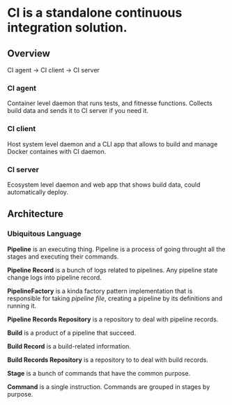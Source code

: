 # CI is a standalone continuous integration solution.

## Overview

CI agent -> CI client -> CI server

### CI agent
Container level daemon that runs tests, and fitnesse functions. Collects build data and sends it to CI server if you need it.

### CI client
Host system level daemon and a CLI app that allows to build and manage Docker containes with CI daemon.

### CI server
Ecosystem level daemon and web app that shows build data, could automatically deploy.


## Architecture
### Ubiquitous Language

**Pipeline** is an executing thing. Pipeline is a process of going throught all the stages and executing their commands.

**Pipeline Record** is a bunch of logs related to pipelines. Any pipeline state change logs into pipeline record.

**PipelineFactory** is a kinda factory pattern implementation that is responsible for taking *pipeline file*, creating a pipeline by its definitions and running it.

**Pipeline Records Repository** is a repository to deal with pipeline records.

**Build** is a product of a pipeline that succeed.

**Build Record** is a build-related information.

**Build Records Repository** is a repository to to deal with build records.

**Stage** is a bunch of commands that have the common purpose.

**Command** is a single instruction. Commands are grouped in stages by purpose.